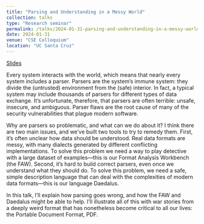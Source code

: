 ```yaml
---
title: "Parsing and Understanding in a Messy World"
collection: talks
type: "Research seminar"
permalink: /talks/2024-01-31-parsing-and-understanding-in-a-messy-world
date: 2024-01-31
venue: "CSE Colloquium"
location: "UC Santa Cruz" 
---
```


[Slides](https://mikedodds.github.io/files/talks/2024-01-31-parsing-and-understanding-in-a-messy-world.pdf)

Every system interacts with the world, which means that nearly every system includes a parser. Parsers are the system’s immune system: they divide the (untrusted) environment from the (safe) interior. In fact, a typical system may include thousands of parsers for different types of data exchange. It’s unfortunate, therefore, that parsers are often terrible: unsafe, insecure, and ambiguous. Parser flaws are the root cause of many of the security vulnerabilities that plague modern software.
 
Why are parsers so problematic, and what can we do about it? I think there are two main issues, and we’ve built two tools to try to remedy them. First, it’s often unclear how data should be understood. Real data formats are messy, with many dialects generated by different conflicting implementations. To solve this problem we need a way to play detective with a large dataset of examples—this is our Format Analysis Workbench (the FAW). Second, it’s hard to build correct parsers, even once we understand what they should do. To solve this problem, we need a safe, simple description language that can deal with the complexities of modern data formats—this is our language Daedalus.
 
In this talk, I’ll explain how parsing goes wrong, and how the FAW and Daedalus might be able to help. I’ll illustrate all of this with war stories from a deeply weird format that has nonetheless become critical to all our lives: the Portable Document Format, PDF.